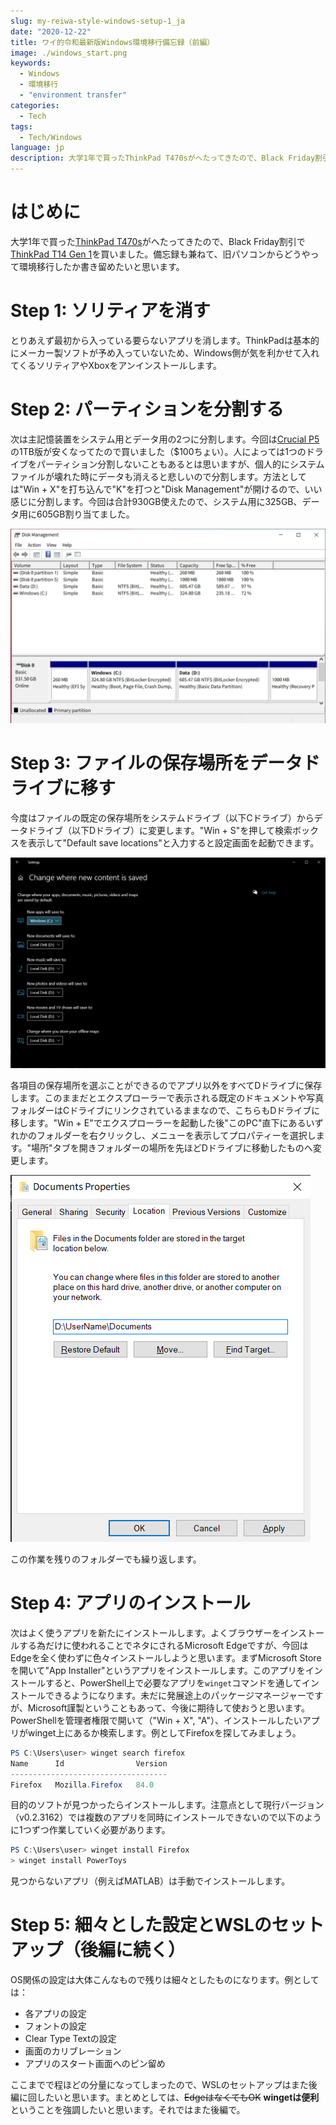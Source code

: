 ```yaml
---
slug: my-reiwa-style-windows-setup-1_ja
date: "2020-12-22"
title: ワイ的令和最新版Windows環境移行備忘録（前編）
image: ./windows_start.png
keywords:
  - Windows
  - 環境移行
  - "environment transfer"
categories:
  - Tech
tags:
  - Tech/Windows
language: jp
description: 大学1年で買ったThinkPad T470sがへたってきたので、Black Friday割引でThinkPad T14 Gen 1を買いました。備忘録も兼ねて、旧パソコンからどうやって環境移行したか書き留めたいと思います。
---
```


# はじめに

大学1年で買った[ThinkPad T470s](https://thehikaku.net/pc/lenovo/17ThinkPad-T470s.html)がへたってきたので、Black Friday割引で[ThinkPad T14 Gen 1](https://thehikaku.net/pc/lenovo/20ThinkPad-T14.html)を買いました。備忘録も兼ねて、旧パソコンからどうやって環境移行したか書き留めたいと思います。

# Step 1: ソリティアを消す

とりあえず最初から入っている要らないアプリを消します。ThinkPadは基本的にメーカー製ソフトが予め入っていないため、Windows側が気を利かせて入れてくるソリティアやXboxをアンインストールします。

# Step 2: パーティションを分割する

次は主記憶装置をシステム用とデータ用の2つに分割します。今回は[Crucial P5](https://www.amazon.com/Crucial-NAND-NVMe-Internal-3400MB/dp/B087QRVVVH)の1TB版が安くなってたので買いました（$100ちょい）。人によっては1つのドライブをパーティション分割しないこともあるとは思いますが、個人的にシステムファイルが壊れた時にデータも消えると悲しいので分割します。方法としては"Win + X"を打ち込んで"K"を打つと"Disk Management"が開けるので、いい感じに分割します。今回は合計930GB使えたので、システム用に325GB、データ用に605GB割り当てました。

![Disk Management](./disk_management.png)

# Step 3: ファイルの保存場所をデータドライブに移す

今度はファイルの既定の保存場所をシステムドライブ（以下Cドライブ）からデータドライブ（以下Dドライブ）に変更します。"Win + S"を押して検索ボックスを表示して"Default save locations"と入力すると設定画面を起動できます。

![Default save location](./default_save_location.png)

各項目の保存場所を選ぶことができるのでアプリ以外をすべてDドライブに保存します。このままだとエクスプローラーで表示される既定のドキュメントや写真フォルダーはCドライブにリンクされているままなので、こちらもDドライブに移します。"Win + E"でエクスプローラーを起動した後"このPC"直下にあるいずれかのフォルダーを右クリックし、メニューを表示してプロパティーを選択します。"場所"タブを開きフォルダーの場所を先ほどDドライブに移動したものへ変更します。

![Folder location](./folder_location.png#margin-left=auto;margin-right=auto;max-width=300px)

この作業を残りのフォルダーでも繰り返します。

# Step 4: アプリのインストール

次はよく使うアプリを新たにインストールします。よくブラウザーをインストールする為だけに使われることでネタにされるMicrosoft Edgeですが、今回はEdgeを全く使わずに色々インストールしようと思います。まずMicrosoft Storeを開いて"App Installer"というアプリをインストールします。このアプリをインストールすると、PowerShell上で必要なアプリを`winget`コマンドを通してインストールできるようになります。未だに発展途上のパッケージマネージャーですが、Microsoft謹製ということもあって、今後に期待して使おうと思います。PowerShellを管理者権限で開いて（"Win + X", "A"）、インストールしたいアプリがwinget上にあるか検索します。例としてFirefoxを探してみましょう。
```PowerShell
PS C:\Users\user> winget search firefox
Name      Id                Version
-----------------------------------
Firefox   Mozilla.Firefox   84.0
```
目的のソフトが見つかったらインストールします。注意点として現行バージョン（v0.2.3162）では複数のアプリを同時にインストールできないので以下のように1つずつ作業していく必要があります。
```PowerShell
PS C:\Users\user> winget install Firefox
> winget install PowerToys
```
見つからないアプリ（例えばMATLAB）は手動でインストールします。

# Step 5: 細々とした設定とWSLのセットアップ（後編に続く）
OS関係の設定は大体こんなもので残りは細々としたものになります。例としては：
- 各アプリの設定
- フォントの設定
- Clear Type Textの設定
- 画面のカリブレーション
- アプリのスタート画面へのピン留め

ここまでで程ほどの分量になってしまったので、WSLのセットアップはまた後編に回したいと思います。まとめとしては、~~EdgeはなくてもOK~~ **wingetは便利**ということを強調したいと思います。それではまた後編で。